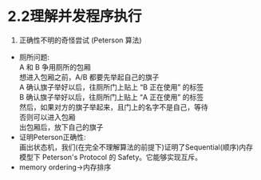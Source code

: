 # 2.2理解并发程序执行
1. 正确性不明的奇怪尝试 (Peterson 算法)  
- 厕所问题:  
    A 和 B 争用厕所的包厢  
    想进入包厢之前，A/B 都要先举起自己的旗子  
    A 确认旗子举好以后，往厕所门上贴上 “B 正在使用” 的标签  
    B 确认旗子举好以后，往厕所门上贴上 “A 正在使用” 的标签  
    然后，如果对方的旗子举起来，且门上的名字不是自己，等待  
    否则可以进入包厢  
    出包厢后，放下自己的旗子  
- 证明Peterson正确性:  
    画出状态机，我们(在完全不理解算法的前提下)证明了Sequential(顺序)内存  
    模型下 Peterson's Protocol 的 Safety。它能够实现互斥。  
- memory ordering->内存排序  

